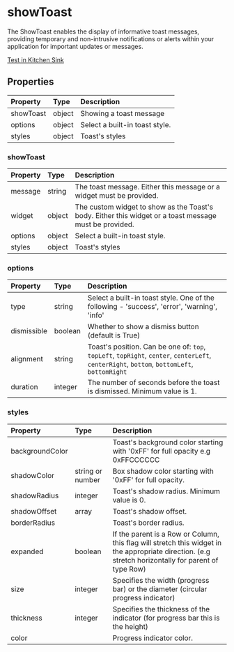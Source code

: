 # showToast

The ShowToast enables the display of informative toast messages, providing temporary and non-intrusive notifications or alerts within your application for important updates or messages.

[Test in Kitchen Sink](https://studio.ensembleui.com/app/e24402cb-75e2-404c-866c-29e6c3dd7992/screen/LBertkIs2inDfUn87NrI)

## Properties

| Property  | Type   | Description                    |
| :-------- | :----- | :----------------------------- |
| showToast | object | Showing a toast message        |
| options   | object | Select a built-in toast style. |
| styles    | object | Toast's styles                 |

### showToast

| Property | Type   | Description                                                                                            |
| :------- | :----- | :----------------------------------------------------------------------------------------------------- |
| message  | string | The toast message. Either this message or a widget must be provided.                                   |
| widget   | object | The custom widget to show as the Toast's body. Either this widget or a toast message must be provided. |
| options  | object | Select a built-in toast style.                                                                         |
| styles   | object | Toast's styles                                                                                         |

### options

| Property    | Type    | Description                                                                                                               |
| :---------- | :------ | :------------------------------------------------------------------------------------------------------------------------ |
| type        | string  | Select a built-in toast style. One of the following - 'success', 'error', 'warning', 'info'                                                                                           |
| dismissible | boolean | Whether to show a dismiss button (default is True)                                                                        |
| alignment    | string  | Toast's position. Can be one of: `top`, `topLeft`, `topRight`, `center`, `centerLeft`, `centerRight`, `bottom`, `bottomLeft`, `bottomRight` |
| duration    | integer | The number of seconds before the toast is dismissed. Minimum value is 1.                                                  |

### styles

| Property        | Type             | Description                                                                                                                                          |
| :-------------- | :--------------- | :--------------------------------------------------------------------------------------------------------------------------------------------------- |
| backgroundColor |                  | Toast's background color starting with '0xFF' for full opacity e.g 0xFFCCCCCC                                                                        |
| shadowColor     | string or number | Box shadow color starting with '0xFF' for full opacity.                                                                                              |
| shadowRadius    | integer          | Toast's shadow radius. Minimum value is 0.                                                                                                           |
| shadowOffset    | array            | Toast's shadow offset.                                                                                                                               |
| borderRadius    |                  | Toast's border radius.                                                                                                                               |
| expanded        | boolean          | If the parent is a Row or Column, this flag will stretch this widget in the appropriate direction. (e.g stretch horizontally for parent of type Row) |
| size            | integer          | Specifies the width (progress bar) or the diameter (circular progress indicator)                                                                     |
| thickness       | integer          | Specifies the thickness of the indicator (for progress bar this is the height)                                                                       |
| color           |                  | Progress indicator color.                                                                                                                            |
